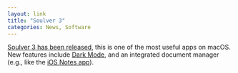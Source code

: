 ```yaml
---
layout: link
title: "Soulver 3"
categories: News, Software
---
```


[Soulver 3 has been released](https://documentation.soulver.app/whats-new),  this is one of the most useful apps on macOS. New features include [Dark Mode](https://developer.apple.com/design/human-interface-guidelines/macos/visual-design/dark-mode/), and an integrated document manager (e.g., like the [iOS Notes app](https://en.wikipedia.org/wiki/Notes_(Apple))).
